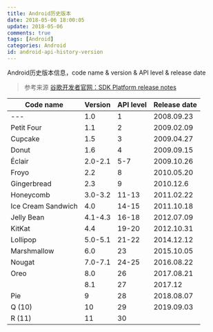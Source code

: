 ```yaml
---
title: Android历史版本
date: 2018-05-06 18:00:05
update: 2018-05-06
comments: true
tags: [Android]
categories: Android
id: android-api-history-version
---
```

Android历史版本信息，code name & version & API level & release date
<!---more---> 

> 参考来源 [谷歌开发者官网：SDK Platform release notes](https://developer.android.com/studio/releases/platforms)

| Code name          | Version | API level | Release date |
| ------------------ | ------- | --------- | ------------ |
| ---                | 1.0     | 1         | 2008.09.23   |
| Petit Four         | 1.1     | 2         | 2009.02.09   |
| Cupcake            | 1.5     | 3         | 2009.04.27   |
| Donut              | 1.6     | 4         | 2009.09.15   |
| Éclair             | 2.0-2.1 | 5-7       | 2009.10.26   |
| Froyo              | 2.2     | 8         | 2010.05.20   |
| Gingerbread        | 2.3     | 9         | 2010.12.6    |
| Honeycomb          | 3.0-3.2 | 11-13     | 2011.02.22   |
| Ice Cream Sandwich | 4.0     | 14-15     | 2011.10.18   |
| Jelly Bean         | 4.1-4.3 | 16-18     | 2012.07.09   |
| KitKat             | 4.4     | 19-20     | 2012.10.31   |
| Lollipop           | 5.0-5.1 | 21-22     | 2014.12.12   |
| Marshmallow        | 6.0     | 23        | 2015.10.05   |
| Nougat             | 7.0-7.1 | 24-25     | 2016.08.22   |
| Oreo               | 8.0     | 26        | 2017.08.21   |
|                    | 8.1     | 27        | 2017.12      |
| Pie                | 9       | 28        | 2018.08.07   |
| Q (10)             | 10      | 29        | 2019.09.03   |
| R (11)             | 11      | 30        |              |

